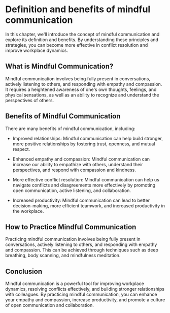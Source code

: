 Definition and benefits of mindful communication
==================================================================================================

In this chapter, we'll introduce the concept of mindful communication and explore its definition and benefits. By understanding these principles and strategies, you can become more effective in conflict resolution and improve workplace dynamics.

What is Mindful Communication?
------------------------------

Mindful communication involves being fully present in conversations, actively listening to others, and responding with empathy and compassion. It requires a heightened awareness of one's own thoughts, feelings, and physical sensations, as well as an ability to recognize and understand the perspectives of others.

Benefits of Mindful Communication
---------------------------------

There are many benefits of mindful communication, including:

* Improved relationships: Mindful communication can help build stronger, more positive relationships by fostering trust, openness, and mutual respect.

* Enhanced empathy and compassion: Mindful communication can increase our ability to empathize with others, understand their perspectives, and respond with compassion and kindness.

* More effective conflict resolution: Mindful communication can help us navigate conflicts and disagreements more effectively by promoting open communication, active listening, and collaboration.

* Increased productivity: Mindful communication can lead to better decision-making, more efficient teamwork, and increased productivity in the workplace.

How to Practice Mindful Communication
-------------------------------------

Practicing mindful communication involves being fully present in conversations, actively listening to others, and responding with empathy and compassion. This can be achieved through techniques such as deep breathing, body scanning, and mindfulness meditation.

Conclusion
----------

Mindful communication is a powerful tool for improving workplace dynamics, resolving conflicts effectively, and building stronger relationships with colleagues. By practicing mindful communication, you can enhance your empathy and compassion, increase productivity, and promote a culture of open communication and collaboration.
